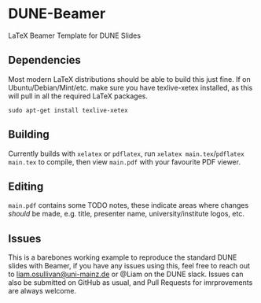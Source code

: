 # DUNE-Beamer

LaTeX Beamer Template for DUNE Slides

## Dependencies

Most modern LaTeX distributions should be able to build this just fine.
If on Ubuntu/Debian/Mint/etc. make sure you have texlive-xetex installed, as this will pull in all the required LaTeX packages.

```sudo apt-get install texlive-xetex```

## Building

Currently builds with `xelatex` or `pdflatex`, run `xelatex main.tex`/`pdflatex main.tex` to compile, then view `main.pdf` with your favourite PDF viewer.


## Editing

`main.pdf` contains some TODO notes, these indicate areas where changes _should_ be made, e.g. title, presenter name, university/institute logos, etc.

## Issues

This is a barebones working example to reproduce the standard DUNE slides with Beamer, if you have any issues using this, feel free to reach out to liam.osullivan@uni-mainz.de or @Liam on the DUNE slack. Issues can also be submitted on GitHub as usual, and Pull Requests for imrprovements are always welcome.
